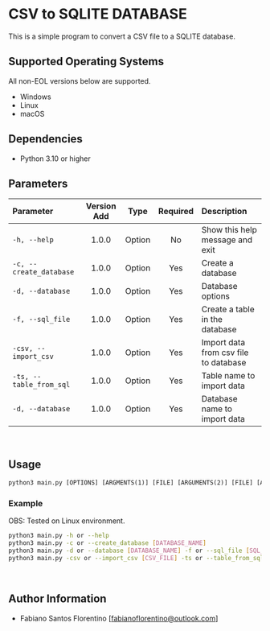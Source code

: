 # CSV to SQLITE DATABASE

This is a simple program to convert a CSV file to a SQLITE database.

## **Supported Operating Systems**

All non-EOL versions below are supported.

* Windows
* Linux
* macOS

## **Dependencies**

* Python 3.10 or higher

## **Parameters**

| Parameter | Version Add | Type | Required | Description |
| :--- | :---: | :---: | :---: | :--- |
| `-h, --help` | 1.0.0 | Option | No | Show this help message and exit |
| `-c, --create_database` | 1.0.0 | Option | Yes | Create a database |
| `-d, --database` | 1.0.0 | Option | Yes | Database options |
| `-f, --sql_file` | 1.0.0 | Option | Yes | Create a table in the database |
| `-csv, --import_csv` | 1.0.0 | Option | Yes | Import data from csv file to database |
| `-ts, --table_from_sql` | 1.0.0 | Option | Yes | Table name to import data |
| `-d, --database` | 1.0.0 | Option | Yes | Database name to import data |

<br>

## **Usage**

```txt
python3 main.py [OPTIONS] [ARGMENTS(1)] [FILE] [ARGUMENTS(2)] [FILE] [ARGUMENTS(3)]
```

### **Example**

OBS: Tested on Linux environment.

```bash
python3 main.py -h or --help
python3 main.py -c or --create_database [DATABASE_NAME]
python3 main.py -d or --database [DATABASE_NAME] -f or --sql_file [SQL_FILE]
python3 main.py -csv or --import_csv [CSV_FILE] -ts or --table_from_sql [TABLE_NAME] -d or --database [DATABASE_NAME]
```

<br>

## Author Information

* Fabiano Santos Florentino [<fabianoflorentino@outlook.com>]
